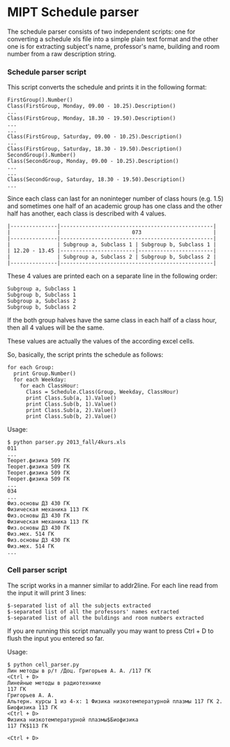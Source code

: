 MIPT Schedule parser
====================

The schedule parser consists of two independent scripts: one for converting
a schedule xls file into a simple plain text format and the other one is for
extracting subject's name, professor's name, building and room number from
a raw description string.

### Schedule parser script

This script converts the schedule and prints it in the following format:

    FirstGroup().Number()
    Class(FirstGroup, Monday, 09.00 - 10.25).Description()
    ...
    Class(FirstGroup, Monday, 18.30 - 19.50).Description()
    ...
    ...
    Class(FirstGroup, Saturday, 09.00 - 10.25).Description()
    ...
    Class(FirstGroup, Saturday, 18.30 - 19.50).Description()
    SecondGroup().Number()
    Class(SecondGroup, Monday, 09.00 - 10.25).Description()
    ...
    ...
    Class(SecondGroup, Saturday, 18.30 - 19.50).Description()
    ...

Since each class can last for an noninteger number of class hours (e.g. 1.5)
and sometimes one half of an academic group has one class and the other half
has another, each class is described with 4 values.

    |---------------|-------------------------------------------------|
    |               |                       073                       |
    |---------------|-------------------------------------------------|
    |               | Subgroup a, Subclass 1 | Subgroup b, Subclass 1 |
    | 12.20 - 13.45 |------------------------|------------------------|
    |               | Subgroup a, Subclass 2 | Subgroup b, Subclass 2 |
    |---------------|-------------------------------------------------|

These 4 values are printed each on a separate line in the following order:

    Subgroup a, Subclass 1
    Subgroup b, Subclass 1
    Subgroup a, Subclass 2
    Subgroup b, Subclass 2

If the both group halves have the same class in each half of a class hour,
then all 4 values will be the same.

These values are actually the values of the according excel cells.

So, basically, the script prints the schedule as follows:

    for each Group:
      print Group.Number()
      for each Weekday:
        for each ClassHour:
          Class = Schedule.Class(Group, Weekday, ClassHour)
          print Class.Sub(a, 1).Value()
          print Class.Sub(b, 1).Value()
          print Class.Sub(a, 2).Value()
          print Class.Sub(b, 2).Value()

Usage:

    $ python parser.py 2013_fall/4kurs.xls
    011
    ...
    Теорет.физика 509 ГК 
    Теорет.физика 509 ГК 
    Теорет.физика 509 ГК 
    Теорет.физика 509 ГК
    ...
    034
    ...
    Физ.основы ДЗ 430 ГК
    Физическая механика 113 ГК
    Физ.основы ДЗ 430 ГК
    Физическая механика 113 ГК
    Физ.основы ДЗ 430 ГК
    Физ.мех. 514 ГК
    Физ.основы ДЗ 430 ГК
    Физ.мех. 514 ГК
    ...


### Cell parser script

The script works in a manner similar to addr2line.
For each line read from the input it will print 3 lines:

    $-separated list of all the subjects extracted
    $-separated list of all the professors' names extracted
    $-separated list of all the buldings and room numbers extracted

If you are running this script manually you may want to press Ctrl + D to flush
the input you entered so far.

Usage:

    $ python cell_parser.py
    Лин методы в р/т /Доц. Григорьев А. А. /117 ГК
    <Ctrl + D>
    Линейные методы в радиотехнике
    117 ГК
    Григорьев А. А.
    Альтерн. курсы 1 из 4-х: 1 Физика низкотемпературной плазмы 117 ГК 2. Биофизика 113 ГК
    <Ctrl + D>
    Физика низкотемпературной плазмы$Биофизика
    117 ГК$113 ГК
    
    <Ctrl + D>
